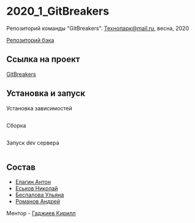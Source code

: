 # 2020_1_GitBreakers

Репозиторий команды "GitBreakers". Технопарк@mail.ru, весна, 2020

[Репозиторий бэка](https://github.com/go-park-mail-ru/2020_1_GitBreakers/)

## Ссылка на проект

[GitBreakers](http://89.208.198.186:3000/)

## Установка и запуск

Установка зависимостей

```npm install
```

Сборка

```npm run build
```

Запуск dev сервера

```npm run devServer
```

## Состав

- [Елагин Антон](https://github.com/AntonElagin)
- [Еськов Николай](https://github.com/nickeskov)
- [Беспалова Ульяна](https://github.com/UlianaBespalova)
- [Романов Андрей](https://github.com/Deiklov)

Ментор - [Гаджиев Кирилл](https://github.com/kirBMSTU)
